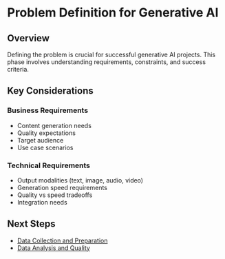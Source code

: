 # Problem Definition for Generative AI

## Overview

Defining the problem is crucial for successful generative AI projects. This phase involves understanding requirements, constraints, and success criteria.

## Key Considerations

### Business Requirements
- Content generation needs
- Quality expectations  
- Target audience
- Use case scenarios

### Technical Requirements
- Output modalities (text, image, audio, video)
- Generation speed requirements
- Quality vs speed tradeoffs
- Integration needs

## Next Steps

- [Data Collection and Preparation](./data-collection-preparation.md)
- [Data Analysis and Quality](./data-analysis-quality.md)
